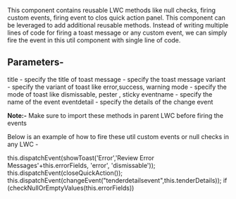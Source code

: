 This component contains reusable LWC methods like null checks, firing custom events, firing event to clos quick action panel.
This component can be leveraged to add additional reusable methods.
Instead of writing multiple lines of code for firing a toast message or any custom event, we can simply fire the event in this util component with single line of code.

Parameters-
--------------------
title - specify the title of toast
message -  specify the toast message
variant - specify the variant of toast like error,success, warning
mode - specify the mode of toast like dismissable, pester , sticky
eventname - specify the name of the event
eventdetail - specify the details of the change event

**Note:-** Make sure to import these methods in parent LWC before firing the events

Below is an example of how to fire these util custom events or null checks in any LWC - 

this.dispatchEvent(showToast('Error','Review Error Messages'+this.errorFields, 'error', 'dismissable'));
this.dispatchEvent(closeQuickAction());
this.dispatchEvent(changeEvent("tenderdetailsevent",this.tenderDetails));
if (checkNullOrEmptyValues(this.errorFields))
